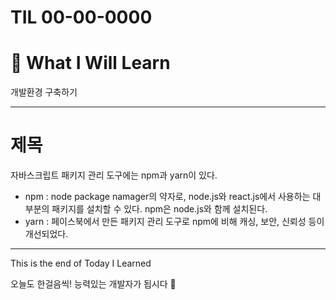 # TIL 00-00-0000
# 🚀 What I Will Learn

개발환경 구축하기

---

# 제목

자바스크립트 패키지 관리 도구에는 npm과 yarn이 있다.
- npm : node package namager의 약자로, node.js와 react.js에서 사용하는 대부분의 패키지를 설치할 수 있다. npm은 node.js와 함께 설치된다.
- yarn : 페이스북에서 만든 패키지 관리 도구로 npm에 비해 캐싱, 보안, 신뢰성 등이 개선되었다. 

---

This is the end of Today I Learned

오늘도 한걸음씩! 능력있는 개발자가 됩시다 🙋
